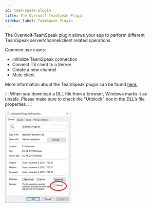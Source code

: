 ```yaml
---
id: team-speak-plugin
title: The Overwolf TeamSpeak Plugin
sidebar_label: TeamSpeak Plugin
---
```



The Overwolf-TeamSpeak plugin allows your app to perform different TeamSpeak server/channel/client related operations.

Common use cases:
* Initialize TeamSpeak connection
* Connect TS client to a Server
* Create a new channel
* Mute client

More information about the TeamSpeak plugin can be found [here.](https://github.com/overwolf/teamspeak-overwolf) 

:::
When you download a DLL file from a browser, Windows marks it as unsafe. Please make sure to check the “Unblock” box in the DLL’s file properties.
:::

![Unblock dll](../assets/unblock_dll.jpg)
